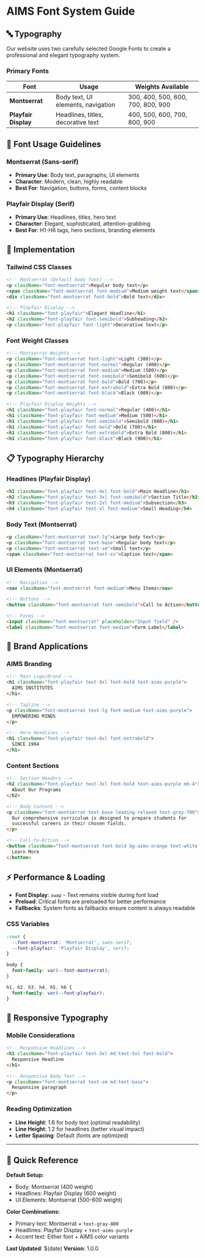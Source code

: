 # AIMS Font System Guide

## 🔤 Typography

Our website uses two carefully selected Google Fonts to create a professional and elegant typography system.

### Primary Fonts

| Font | Usage | Weights Available |
|------|-------|-------------------|
| **Montserrat** | Body text, UI elements, navigation | 300, 400, 500, 600, 700, 800, 900 |
| **Playfair Display** | Headlines, titles, decorative text | 400, 500, 600, 700, 800, 900 |

## 🎯 Font Usage Guidelines

### **Montserrat (Sans-serif)**
- **Primary Use**: Body text, paragraphs, UI elements
- **Character**: Modern, clean, highly readable
- **Best For**: Navigation, buttons, forms, content blocks

### **Playfair Display (Serif)**
- **Primary Use**: Headlines, titles, hero text
- **Character**: Elegant, sophisticated, attention-grabbing
- **Best For**: H1-H6 tags, hero sections, branding elements

## 🚀 Implementation

### **Tailwind CSS Classes**

```html
<!-- Montserrat (Default body font) -->
<p className="font-montserrat">Regular body text</p>
<span className="font-montserrat font-medium">Medium weight text</span>
<div className="font-montserrat font-bold">Bold text</div>

<!-- Playfair Display -->
<h1 className="font-playfair">Elegant Headline</h1>
<h2 className="font-playfair font-semibold">Subheading</h2>
<p className="font-playfair font-light">Decorative text</p>
```

### **Font Weight Classes**

```html
<!-- Montserrat Weights -->
<p className="font-montserrat font-light">Light (300)</p>
<p className="font-montserrat font-normal">Regular (400)</p>
<p className="font-montserrat font-medium">Medium (500)</p>
<p className="font-montserrat font-semibold">Semibold (600)</p>
<p className="font-montserrat font-bold">Bold (700)</p>
<p className="font-montserrat font-extrabold">Extra Bold (800)</p>
<p className="font-montserrat font-black">Black (900)</p>

<!-- Playfair Display Weights -->
<h1 className="font-playfair font-normal">Regular (400)</h1>
<h1 className="font-playfair font-medium">Medium (500)</h1>
<h1 className="font-playfair font-semibold">Semibold (600)</h1>
<h1 className="font-playfair font-bold">Bold (700)</h1>
<h1 className="font-playfair font-extrabold">Extra Bold (800)</h1>
<h1 className="font-playfair font-black">Black (900)</h1>
```

## 📋 Typography Hierarchy

### **Headlines (Playfair Display)**
```html
<h1 className="font-playfair text-4xl font-bold">Main Headline</h1>
<h2 className="font-playfair text-3xl font-semibold">Section Title</h2>
<h3 className="font-playfair text-2xl font-medium">Subsection</h3>
<h4 className="font-playfair text-xl font-medium">Small Heading</h4>
```

### **Body Text (Montserrat)**
```html
<p className="font-montserrat text-lg">Large body text</p>
<p className="font-montserrat text-base">Regular body text</p>
<p className="font-montserrat text-sm">Small text</p>
<span className="font-montserrat text-xs">Caption text</span>
```

### **UI Elements (Montserrat)**
```html
<!-- Navigation -->
<nav className="font-montserrat font-medium">Menu Items</nav>

<!-- Buttons -->
<button className="font-montserrat font-semibold">Call to Action</button>

<!-- Forms -->
<input className="font-montserrat" placeholder="Input field" />
<label className="font-montserrat font-medium">Form Label</label>
```

## 🎨 Brand Applications

### **AIMS Branding**
```html
<!-- Main Logo/Brand -->
<h1 className="font-playfair text-5xl font-bold text-aims-purple">
  AIMS INSTITUTES
</h1>

<!-- Tagline -->
<p className="font-montserrat text-lg font-medium text-aims-purple">
  EMPOWERING MINDS
</p>

<!-- Hero Headlines -->
<h1 className="font-playfair text-6xl font-extrabold">
  SINCE 1994
</h1>
```

### **Content Sections**
```html
<!-- Section Headers -->
<h2 className="font-playfair text-3xl font-bold text-aims-purple mb-4">
  About Our Programs
</h2>

<!-- Body Content -->
<p className="font-montserrat text-base leading-relaxed text-gray-700">
  Our comprehensive curriculum is designed to prepare students for 
  successful careers in their chosen fields.
</p>

<!-- Call-to-Action -->
<button className="font-montserrat font-bold bg-aims-orange text-white px-6 py-3 rounded">
  Learn More
</button>
```

## ⚡ Performance & Loading

- **Font Display**: `swap` - Text remains visible during font load
- **Preload**: Critical fonts are preloaded for better performance
- **Fallbacks**: System fonts as fallbacks ensure content is always readable

### **CSS Variables**
```css
:root {
  --font-montserrat: 'Montserrat', sans-serif;
  --font-playfair: 'Playfair Display', serif;
}

body {
  font-family: var(--font-montserrat);
}

h1, h2, h3, h4, h5, h6 {
  font-family: var(--font-playfair);
}
```

## 📱 Responsive Typography

### **Mobile Considerations**
```html
<!-- Responsive Headlines -->
<h1 className="font-playfair text-3xl md:text-5xl font-bold">
  Responsive Headline
</h1>

<!-- Responsive Body Text -->
<p className="font-montserrat text-sm md:text-base">
  Responsive paragraph
</p>
```

### **Reading Optimization**
- **Line Height**: 1.6 for body text (optimal readability)
- **Line Height**: 1.2 for headlines (better visual impact)
- **Letter Spacing**: Default (fonts are optimized)

---

## 🎯 Quick Reference

**Default Setup:**
- Body: Montserrat (400 weight)
- Headlines: Playfair Display (600 weight)
- UI Elements: Montserrat (500-600 weight)

**Color Combinations:**
- Primary text: Montserrat + `text-gray-800`
- Headlines: Playfair Display + `text-aims-purple`
- Accent text: Either font + AIMS color variants

**Last Updated**: $(date)
**Version**: 1.0.0